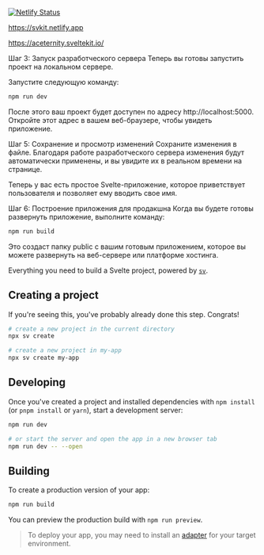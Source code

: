[![Netlify Status](https://api.netlify.com/api/v1/badges/623cdf0f-62b7-46cd-885a-6ed190844bca/deploy-status)](https://app.netlify.com/sites/svkit/deploys)

https://svkit.netlify.app

https://aceternity.sveltekit.io/

Шаг 3: Запуск разработческого сервера
Теперь вы готовы запустить проект на локальном сервере.

Запустите следующую команду:

```bash
npm run dev
```
После этого ваш проект будет доступен по адресу http://localhost:5000. Откройте этот адрес в вашем веб-браузере, чтобы увидеть приложение.

Шаг 5: Сохранение и просмотр изменений
Сохраните изменения в файле. Благодаря работе разработческого сервера изменения будут автоматически применены, и вы увидите их в реальном времени на странице.

Теперь у вас есть простое Svelte-приложение, которое приветствует пользователя и позволяет ему вводить свое имя.

Шаг 6: Построение приложения для продакшна
Когда вы будете готовы развернуть приложение, выполните команду:

```bash
npm run build
```
Это создаст папку public с вашим готовым приложением, которое вы можете развернуть на веб-сервере или платформе хостинга.

Everything you need to build a Svelte project, powered by [`sv`](https://github.com/sveltejs/cli).

## Creating a project

If you're seeing this, you've probably already done this step. Congrats!

```bash
# create a new project in the current directory
npx sv create

# create a new project in my-app
npx sv create my-app
```

## Developing

Once you've created a project and installed dependencies with `npm install` (or `pnpm install` or `yarn`), start a development server:

```bash
npm run dev

# or start the server and open the app in a new browser tab
npm run dev -- --open
```

## Building

To create a production version of your app:

```bash
npm run build
```

You can preview the production build with `npm run preview`.

> To deploy your app, you may need to install an [adapter](https://svelte.dev/docs/kit/adapters) for your target environment.
